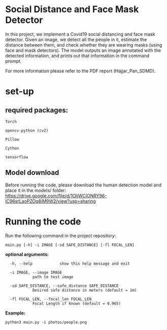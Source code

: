 # Social Distance and Face Mask Detector

In this project, we implement a Covid19 social distancing and face mask detector.
Given an image, we detect all the people in it, estimate the distance between them, and check whether they are wearing masks (using face and mask detectors).
The model outputs an image annotated with the detected information, and prints out that information in the command prompt. 


For more information please refer to the PDF report (Hajjar_Pan_SDMD). 

# set-up

## required packages:

	Torch

	opencv-python (cv2)
	
	Pillow

	Cython

	tensorflow
	
## Model download

Before running the code, please download the human detection model and place it in the models/ folder: https://drive.google.com/file/d/1OIjWClONRY96-lC96srLaoPZOq8iM9W2/view?usp=sharing


# Running the code

Run the following command in the project repository:

	main.py [-h] -i IMAGE [-sd SAFE_DISTANCE] [-fl FOCAL_LEN]

**optional arguments:**

	  -h, --help            show this help message and exit
	  
	  -i IMAGE, --image IMAGE
				path to test image
				
	  -sd SAFE_DISTANCE, --safe_distance SAFE_DISTANCE
				Desired safe distance in meters (default = 1m)
				
	  -fl FOCAL_LEN, --focal_len FOCAL_LEN
				Focal Length if known (default = 0.965)

**Example:**

	python3 main.py -i photos/people.png
